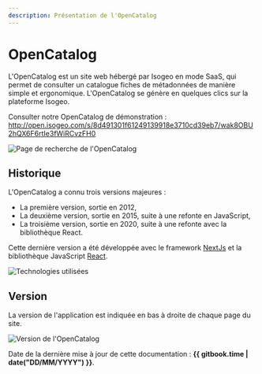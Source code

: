 ```yaml
---
description: Présentation de l'OpenCatalog
---
```


# OpenCatalog

L'OpenCatalog est un site web hébergé par Isogeo en mode SaaS, qui permet de consulter un catalogue fiches de métadonnées de manière simple et ergonomique. L'OpenCatalog se génère en quelques clics sur la plateforme Isogeo.

Consulter notre OpenCatalog de démonstration : <http://open.isogeo.com/s/8d491301f61249139918e3710cd39eb7/wak8OBU2hQX6F6rtIe3fWiRCvzFH0>

![Page de recherche de l'OpenCatalog](/assets/historic/opencatalog_search_page.png)

## Historique

L'OpenCatalog a connu trois versions majeures :

* La première version, sortie en 2012,
* La deuxième version, sortie en 2015, suite à une refonte en JavaScript,
* La troisième version, sortie en 2020, suite à une refonte avec la bibliothèque React.

Cette dernière version a été développée avec le framework [NextJs](https://nextjs.org/) et la bibliothèque JavaScript [React](https://fr.reactjs.org/).

![Technologies utilisées](/assets/historic/technologies_used.png)

## Version

La version de l'application est indiquée en bas à droite de chaque page du site.

![Version de l'OpenCatalog](/assets/historic/version_oc.PNG)

Date de la dernière mise à jour de cette documentation : **{{ gitbook.time | date("DD/MM/YYYY") }}**.
